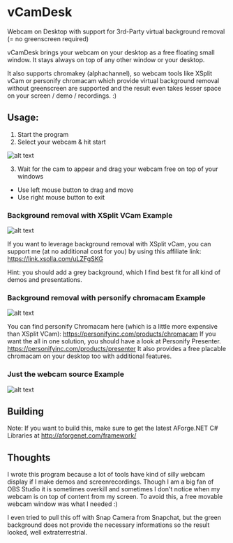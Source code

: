 # vCamDesk
Webcam on Desktop with support for 3rd-Party virtual background removal (= no greenscreen required)

vCamDesk brings your webcam on your desktop as a free floating small window. 
It stays always on top of any other window or your desktop.

It also supports chromakey (alphachannel), so webcam tools like XSplit vCam or personify chromacam 
which provide virtual background removal without greenscreen are supported and the
result even takes lesser space on your screen / demo / recordings. :)

## Usage:
1) Start the program
2) Select your webcam & hit start

![alt text](https://github.com/tharmes42/vCamDesk/blob/master/pagecontent/vDeskCam_screen1_startscreen.png "Initial Screen")

3) Wait for the cam to appear and drag your webcam free on top of your windows
- Use left mouse button to drag and move
- Use right mouse button to exit 

### Background removal with XSplit VCam Example
![alt text](https://github.com/tharmes42/vCamDesk/blob/master/pagecontent/vDeskCam_screen3_xsplit.png "XSplit VCam Example")

If you want to leverage background removal with XSplit vCam, you can support me (at no additional cost for you) by using this affiliate link: https://link.xsolla.com/uLZFgSKG

Hint: you should add a grey background, which I find best fit for all kind of demos and presentations.

### Background removal with personify chromacam Example
![alt text](https://github.com/tharmes42/vCamDesk/blob/master/pagecontent/vDeskCam_screen2_chromacam.png "personify chromacam Example")

You can find personify Chromacam here (which is a little more expensive than XSplit VCam):
https://personifyinc.com/products/chromacam
If you want the all in one solution, you should have a look at Personify Presenter.
https://personifyinc.com/products/presenter
It also provides a free placable chromacam on your desktop too with additional features.

### Just the webcam source Example
![alt text](https://github.com/tharmes42/vCamDesk/blob/master/pagecontent/vDeskCam_screen4_without_greenscreen.png "Just the webcam without greenscreen removal :)")


## Building
Note: If you want to build this, make sure to get the latest AForge.NET C# Libraries at
http://aforgenet.com/framework/

## Thoughts
I wrote this program because a lot of tools have kind of silly webcam display 
if I make demos and screenrecordings. Though I am a big fan of OBS Studio
it is sometimes overkill and sometimes I don't notice when my webcam is on top
of content from my screen. To avoid this, a free movable webcam window was
what I needed :)

I even tried to pull this off with Snap Camera from Snapchat, but the green
background does not provide the necessary informations so the result looked, well
extraterrestrial. 
